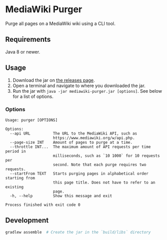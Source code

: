 # MediaWiki Purger
Purge all pages on a MediaWiki wiki using a CLI tool.

## Requirements
Java 8 or newer.

## Usage
1. Download the jar on [the releases page](https://github.com/FWDekker/mediawiki-purger/releases).
2. Open a terminal and navigate to where you downloaded the jar.
3. Run the jar with `java -jar mediawiki-purger.jar [options]`. See below for a list of options.

### Options
```
Usage: purger [OPTIONS]

Options:
  --api URL          The URL to the MediaWiki API, such as
                     https://www.mediawiki.org/w/api.php.
  --page-size INT    Amount of pages to purge at a time.
  --throttle INT...  The maximum amount of API requests per time period in
                     milliseconds, such as `10 1000` for 10 requests per
                     second. Note that each purge requires two requests.
  --startFrom TEXT   Starts purging pages in alphabetical order starting from
                     this page title. Does not have to refer to an existing
                     page.
  -h, --help         Show this message and exit

Process finished with exit code 0
```

## Development
```bash
gradlew assemble  # Create the jar in the `build/libs` directory
```
